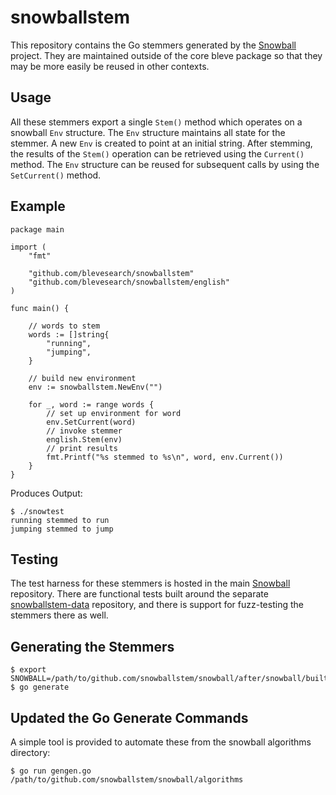 # snowballstem

This repository contains the Go stemmers generated by the [Snowball](https://github.com/snowballstem/snowball) project.  They are maintained outside of the core bleve package so that they may be more easily be reused in other contexts.

## Usage

All these stemmers export a single `Stem()` method which operates on a snowball `Env` structure.  The `Env` structure maintains all state for the stemmer.  A new `Env` is created to point at an initial string.  After stemming, the results of the `Stem()` operation can be retrieved using the `Current()` method.  The `Env` structure can be reused for subsequent calls by using the `SetCurrent()` method.

## Example

```
package main

import (
	"fmt"

	"github.com/blevesearch/snowballstem"
	"github.com/blevesearch/snowballstem/english"
)

func main() {

	// words to stem
	words := []string{
		"running",
		"jumping",
	}

	// build new environment
	env := snowballstem.NewEnv("")

	for _, word := range words {
		// set up environment for word
		env.SetCurrent(word)
		// invoke stemmer
		english.Stem(env)
		// print results
		fmt.Printf("%s stemmed to %s\n", word, env.Current())
	}
}
```
Produces Output:
```
$ ./snowtest
running stemmed to run
jumping stemmed to jump
```

## Testing

The test harness for these stemmers is hosted in the main [Snowball](https://github.com/snowballstem/snowball) repository.  There are functional tests built around the separate [snowballstem-data](https://github.com/snowballstem/snowball-data) repository, and there is support for fuzz-testing the stemmers there as well.

## Generating the Stemmers

```
$ export SNOWBALL=/path/to/github.com/snowballstem/snowball/after/snowball/built
$ go generate
```

## Updated the Go Generate Commands

A simple tool is provided to automate these from the snowball algorithms directory:

```
$ go run gengen.go /path/to/github.com/snowballstem/snowball/algorithms
```
